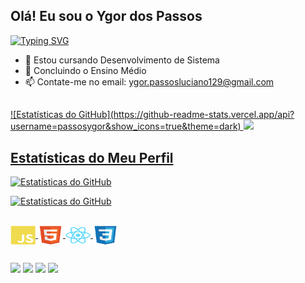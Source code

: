 ## Olá! Eu sou o Ygor dos Passos
[![Typing SVG](https://readme-typing-svg.herokuapp.com/?color=ff91a4&size=35&center=true&vcenter=true&width=1000&lines=Temos+coisas+legais+aqui+:%29;Fique+à+vontade+para+conferir;E+contribuir,+se+assim+desejar)](https://git.io/typing-svg)  

- 🔭 Estou cursando Desenvolvimento de Sistema
- 🌱 Concluindo o Ensino Médio
- 📫 Contate-me no email: ygor.passosluciano129@gmail.com

##

<div >
    <a href="https://github.com/passosygor">
  ![Estatísticas do GitHub](https://github-readme-stats.vercel.app/api?username=passosygor&show_icons=true&theme=dark)
  <img height="165em" src="https://github-readme-stats.vercel.app/api/top-langs/?username=passosygor&layout=compact&langs_count=7&theme=dark"/>
</div>

## Estatísticas do Meu Perfil

![Estatísticas do GitHub](https://github-readme-stats.vercel.app/api?username=passosygor&show_icons=true&theme=dark)

![Estatísticas do GitHub](https://github-readme-stats.vercel.app/api/top-langs/?username=passosygor&layout=pie&langs_count=16&theme=dark)


<div style="display: inline_block"><br>
  <img align="center" alt="Ygor-Js" height="30" width="40" src="https://raw.githubusercontent.com/devicons/devicon/master/icons/javascript/javascript-plain.svg">
  <img align="center" alt="Ygor-HTML" height="30" width="40" src="https://raw.githubusercontent.com/devicons/devicon/master/icons/html5/html5-original.svg">
  <img align="center" alt="Ygor-React" height="30" width="40" src="https://raw.githubusercontent.com/devicons/devicon/master/icons/react/react-original.svg">
  <img align="center" alt="Ygor-CSS" height="30" width="40" src="https://raw.githubusercontent.com/devicons/devicon/master/icons/css3/css3-original.svg">
</div>

##

<div> 
  <a href="https://youtube.com/@7_matheus_77?si=ArnOnlUUvcbIPE5w" target="_blank"><img src="https://img.shields.io/badge/YouTube-FF0000?style=for-the-badge&logo=youtube&logoColor=white" target="_blank"></a>
  <a href="https://www.instagram.com/yygor.2k/" target="_blank"><img src="https://img.shields.io/badge/-Instagram-%23E4405F?style=for-the-badge&logo=instagram&logoColor=white" target="_blank"></a>
  <a href = "mailto:ygor.passosluciano129@gmail.com"><img src="https://img.shields.io/badge/-Gmail-%23333?style=for-the-badge&logo=gmail&logoColor=white" target="_blank"></a>
  <a href="https://www.linkedin.com/in/matheus-mathias-dos-santos-3955a0325/" target="_blank"><img src="https://img.shields.io/badge/-LinkedIn-%230077B5?style=for-the-badge&logo=linkedin&logoColor=white" target="_blank"></a> 
  
</div>
